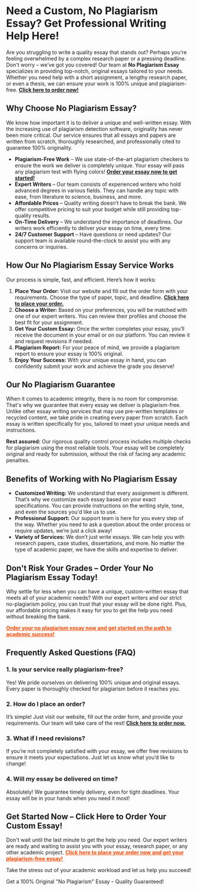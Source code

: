 <h1>Need a Custom, No Plagiarism Essay? Get Professional Writing Help Here!</h1>

<p>Are you struggling to write a quality essay that stands out? Perhaps you're feeling overwhelmed by a complex research paper or a pressing deadline. Don't worry – we’ve got you covered! Our team at <strong>No Plagiarism Essay</strong> specializes in providing top-notch, original essays tailored to your needs. Whether you need help with a short assignment, a lengthy research paper, or even a thesis, we can ensure your work is 100% unique and plagiarism-free. <a href="https://tinyurl.com/topessay?keyword=no+plagiarism+essay" style="font-weight:bold;">Click here to order now!</a></p>

<h2>Why Choose No Plagiarism Essay?</h2>
<p>We know how important it is to deliver a unique and well-written essay. With the increasing use of plagiarism detection software, originality has never been more critical. Our service ensures that all essays and papers are written from scratch, thoroughly researched, and professionally cited to guarantee 100% originality.</p>

<ul>
    <li><strong>Plagiarism-Free Work</strong> – We use state-of-the-art plagiarism checkers to ensure the work we deliver is completely unique. Your essay will pass any plagiarism test with flying colors! <a href="https://tinyurl.com/topessay?keyword=no+plagiarism+essay" style="font-weight:bold;">Order your essay now to get started!</a></li>
    <li><strong>Expert Writers</strong> – Our team consists of experienced writers who hold advanced degrees in various fields. They can handle any topic with ease, from literature to science, business, and more.</li>
    <li><strong>Affordable Prices</strong> – Quality writing doesn’t have to break the bank. We offer competitive pricing to suit your budget while still providing top-quality results.</li>
    <li><strong>On-Time Delivery</strong> – We understand the importance of deadlines. Our writers work efficiently to deliver your essay on time, every time.</li>
    <li><strong>24/7 Customer Support</strong> – Have questions or need updates? Our support team is available round-the-clock to assist you with any concerns or inquiries.</li>
</ul>

<h2>How Our No Plagiarism Essay Service Works</h2>
<p>Our process is simple, fast, and efficient. Here’s how it works:</p>
<ol>
    <li><strong>Place Your Order:</strong> Visit our website and fill out the order form with your requirements. Choose the type of paper, topic, and deadline. <a href="https://tinyurl.com/topessay?keyword=no+plagiarism+essay" style="font-weight:bold;">Click here to place your order.</a></li>
    <li><strong>Choose a Writer:</strong> Based on your preferences, you will be matched with one of our expert writers. You can review their profiles and choose the best fit for your assignment.</li>
    <li><strong>Get Your Custom Essay:</strong> Once the writer completes your essay, you’ll receive the document in your email or on our platform. You can review it and request revisions if needed.</li>
    <li><strong>Plagiarism Report:</strong> For your peace of mind, we provide a plagiarism report to ensure your essay is 100% original.</li>
    <li><strong>Enjoy Your Success:</strong> With your unique essay in hand, you can confidently submit your work and achieve the grade you deserve!</li>
</ol>

<h2>Our No Plagiarism Guarantee</h2>
<p>When it comes to academic integrity, there is no room for compromise. That's why we guarantee that every essay we deliver is plagiarism-free. Unlike other essay writing services that may use pre-written templates or recycled content, we take pride in creating every paper from scratch. Each essay is written specifically for you, tailored to meet your unique needs and instructions.</p>

<p><strong>Rest assured:</strong> Our rigorous quality control process includes multiple checks for plagiarism using the most reliable tools. Your essay will be completely original and ready for submission, without the risk of facing any academic penalties.</p>

<h2>Benefits of Working with No Plagiarism Essay</h2>
<ul>
    <li><strong>Customized Writing:</strong> We understand that every assignment is different. That’s why we customize each essay based on your exact specifications. You can provide instructions on the writing style, tone, and even the sources you'd like us to use.</li>
    <li><strong>Professional Support:</strong> Our support team is here for you every step of the way. Whether you need to ask a question about the order process or require updates, we’re just a click away!</li>
    <li><strong>Variety of Services:</strong> We don’t just write essays. We can help you with research papers, case studies, dissertations, and more. No matter the type of academic paper, we have the skills and expertise to deliver.</li>
</ul>

<h2>Don't Risk Your Grades – Order Your No Plagiarism Essay Today!</h2>
<p>Why settle for less when you can have a unique, custom-written essay that meets all of your academic needs? With our expert writers and our strict no-plagiarism policy, you can trust that your essay will be done right. Plus, our affordable pricing makes it easy for you to get the help you need without breaking the bank.</p>

<p><a href="https://tinyurl.com/topessay?keyword=no+plagiarism+essay" style="font-weight:bold; color: #ff4500;">Order your no plagiarism essay now and get started on the path to academic success!</a></p>

<h2>Frequently Asked Questions (FAQ)</h2>

<h3>1. Is your service really plagiarism-free?</h3>
<p>Yes! We pride ourselves on delivering 100% unique and original essays. Every paper is thoroughly checked for plagiarism before it reaches you.</p>

<h3>2. How do I place an order?</h3>
<p>It’s simple! Just visit our website, fill out the order form, and provide your requirements. Our team will take care of the rest! <a href="https://tinyurl.com/topessay?keyword=no+plagiarism+essay" style="font-weight:bold;">Click here to order now.</a></p>

<h3>3. What if I need revisions?</h3>
<p>If you’re not completely satisfied with your essay, we offer free revisions to ensure it meets your expectations. Just let us know what you’d like to change!</p>

<h3>4. Will my essay be delivered on time?</h3>
<p>Absolutely! We guarantee timely delivery, even for tight deadlines. Your essay will be in your hands when you need it most!</p>

<h2>Get Started Now – Click Here to Order Your Custom Essay!</h2>
<p>Don't wait until the last minute to get the help you need. Our expert writers are ready and waiting to assist you with your essay, research paper, or any other academic project. <a href="https://tinyurl.com/topessay?keyword=no+plagiarism+essay" style="font-weight:bold; color: #ff4500;">Click here to place your order now and get your plagiarism-free essay!</a></p>

<p>Take the stress out of your academic workload and let us help you succeed!</p>
Get a 100% Original "No Plagiarism" Essay – Quality Guaranteed!
